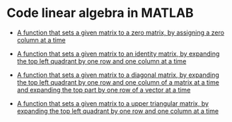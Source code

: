 # Code linear algebra in MATLAB
- [A function that sets a given matrix to a zero matrix, by assigning a zero column at a time](ZeroMatrix_unb.m)

- [A function that sets a given matrix to an identity matrix, by expanding the top left quadrant by one row and one column at a time](Set_to_identity_unb.m)

- [A function that sets a given matrix to a diagonal matrix, by expanding the top left quadrant by one row and one column of a matrix at a time and expanding the top part by one row of a vector at a time](Set_to_diagonal_matrix_unb.m)

- [A function that sets a given matrix to a upper triangular matrix, by expanding the top left quadrant by one row and one column at a time](Set_to_upper_triangular_matrix_unb.m)
